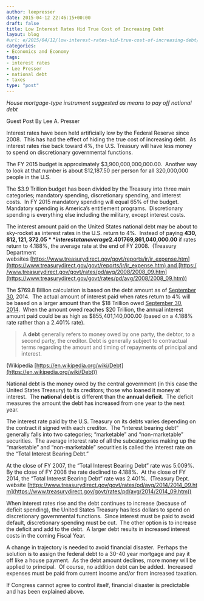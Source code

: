 ```yaml
---
author: leepresser
date: 2015-04-12 22:46:15+00:00
draft: false
title: Low Interest Rates Hid True Cost of Increasing Debt
layout: blog
#url: e/2015/04/12/low-interest-rates-hid-true-cost-of-increasing-debt/
categories:
- Economics and Economy
tags:
- interest rates
- Lee Presser
- national debt
- taxes
type: "post"
---
```


_House mortgage-type instrument suggested as means to pay off national debt_

Guest Post By Lee A. Presser

Interest rates have been held artificially low by the Federal Reserve since 2008.  This has had the effect of hiding the true cost of increasing debt.  As interest rates rise back toward 4%, the U.S. Treasury will have less money to spend on discretionary governmental functions.

The FY 2015 budget is approximately $3,900,000,000,000.00.  Another way to look at that number is about $12,187.50 per person for all 320,000,000 people in the U.S.

The $3.9 Trillion budget has been divided by the Treasury into three main categories; mandatory spending, discretionary spending, and interest costs.  In FY 2015 mandatory spending will equal 65% of the budget.  Mandatory spending is America’s entitlement programs.  Discretionary spending is everything else including the military, except interest costs.

The interest amount paid on the United States national debt may be about to sky-rocket as interest rates in the U.S. return to 4%.  Instead of paying **$430,812,121,372.05** interest at an average 2.401% rate as the Treasury did in Fiscal Year (FY) 2014, the amount may soon grow to **$769,861,040,000.00** if rates return to 4.188%, the average rate at the end of FY 2008.  (Treasury Department websites [https://www.treasurydirect.gov/govt/reports/ir/ir_expense.htm](https://www.treasurydirect.gov/govt/reports/ir/ir_expense.htm) and [https://www.treasurydirect.gov/govt/rates/pd/avg/2008/2008_09.htm](https://www.treasurydirect.gov/govt/rates/pd/avg/2008/2008_09.htm))

The $769.8 Billion calculation is based on the debt amount as of [September 30](https://airmail.calendar/2015-09-30%2012:00:00%20CDT), 2014.  The actual amount of interest paid when rates return to 4% will be based on a larger amount than the $18 Trillion owed [September 30, 2014](https://airmail.calendar/2014-09-30%2012:00:00%20CDT).  When the amount owed reaches $20 Trillion, the annual interest amount paid could be as high as $855,401,140,000.00 (based on a 4.188% rate rather than a 2.401% rate).



>  A **debt** generally refers to money owed by one party, the debtor, to a second party, the creditor. Debt is generally subject to contractual terms regarding the amount and timing of repayments of principal and interest.

(Wikipedia [https://en.wikipedia.org/wiki/Debt](https://en.wikipedia.org/wiki/Debt))



National debt is the money owed by the central government (in this case the United States Treasury) to its creditors; those who loaned it money at interest.  The **national debt** is different than the **annual deficit**.  The deficit measures the amount the debt has increased from one year to the next year.

The interest rate paid by the U.S. Treasury on its debts varies depending on the contract it signed with each creditor.  The “interest bearing debt” generally falls into two categories; “marketable” and “non-marketable” securities.  The average interest rate of all the subcategories making up the “marketable” and “non-marketable” securities is called the interest rate on the “Total Interest Bearing Debt.”

At the close of FY 2007, the “Total Interest Bearing Debt” rate was 5.009%.  By the close of FY 2008 the rate declined to 4.188%.  At the close of FY 2014, the “Total Interest Bearing Debt” rate was 2.401%.  (Treasury Dept. website [https://www.treasurydirect.gov/govt/rates/pd/avg/2014/2014_09.htm](https://www.treasurydirect.gov/govt/rates/pd/avg/2014/2014_09.htm))



When interest rates rise and the debt continues to increase (because of deficit spending), the United States Treasury has less dollars to spend on discretionary governmental functions.  Since interest must be paid to avoid default, discretionary spending must be cut.  The other option is to increase the deficit and add to the debt.  A larger debt results in increased interest costs in the coming Fiscal Year.



A change in trajectory is needed to avoid financial disaster.  Perhaps the solution is to assign the federal debt to a 30-40 year mortgage and pay it off like a house payment.  As the debt amount declines, more money will be applied to principal.  Of course, no addition debt can be added.  Increased expenses must be paid from current income and/or from increased taxation.



If Congress cannot agree to control itself, financial disaster is predictable and has been explained above.
